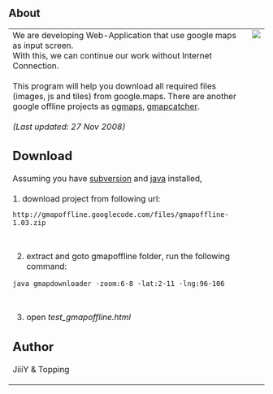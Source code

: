 ## About ##
<table>
<tr valign='top'>
<td width='500'>
We are developing Web-Application that use google maps as input screen.<br />
With this, we can continue our work without Internet Connection.<br>
<br>
This program will help you download all required files (images, js and tiles) from google.maps. There are another google offline projects as <a href='http://code.google.com/p/ogmaps/'>ogmaps</a>, <a href='http://code.google.com/p/gmapcatcher/'>gmapcatcher</a>.<br>
<br>
<i>(Last updated: 27 Nov 2008)</i>

<h2>Download</h2>
Assuming you have <a href='http://subversion.tigris.org/'>subversion</a> and <a href='http://java.sun.com/j2se/1.4.2/download.html'>java</a> installed,<br>
<br>
1. download project from following url:<br>
<pre><code>http://gmapoffline.googlecode.com/files/gmapoffline-1.03.zip<br>
</code></pre>

2. extract and  goto gmapoffline folder, run the following command:<br>
<pre><code>java gmapdownloader -zoom:6-8 -lat:2-11 -lng:96-106<br>
</code></pre>

3. open <i>test_gmapoffline.html</i>

<h2>Author</h2>

JiiiY & Topping <br />


</td><td><img src='http://sites.google.com/site/toppingsite/Home/GThailand3.jpg' /></td></tr></table>
